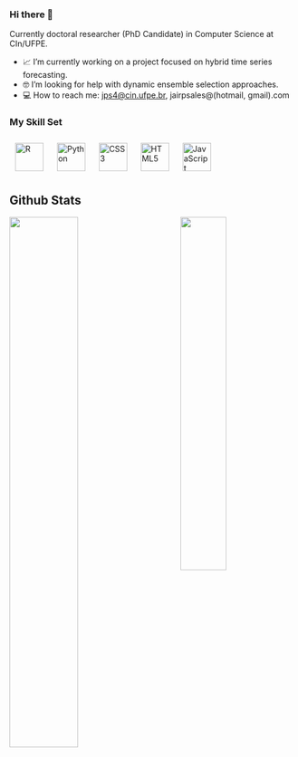 ### Hi there 👋
Currently doctoral researcher (PhD Candidate) in Computer Science at CIn/UFPE. 

- 📈 I’m currently working on a project focused on hybrid time series forecasting.
- 🤓 I’m looking for help with dynamic ensemble selection approaches.
- 💻 How to reach me: jps4@cin.ufpe.br, jairpsales@(hotmail, gmail).com

### My Skill Set
<div> 
<img style="margin: 10px" src="https://profilinator.rishav.dev/skills-assets/r.svg" alt="R" height="50" />
<img style="margin: 10px" src="https://profilinator.rishav.dev/skills-assets/python-original.svg" alt="Python" height="50" /> 
<img style="margin: 10px" src="https://profilinator.rishav.dev/skills-assets/css3-original-wordmark.svg" alt="CSS3" height="50" />  
<img style="margin: 10px" src="https://profilinator.rishav.dev/skills-assets/html5-original-wordmark.svg" alt="HTML5" height="50" />  
<img style="margin: 10px" src="https://profilinator.rishav.dev/skills-assets/javascript-original.svg" alt="JavaScript" height="50" />  
</div>
 
 </td><td valign="top" width="33%">


## Github Stats  
<img src="https://github-readme-stats.vercel.app/api?username=jairpaulino&show_icons=true&count_private=true&hide_border=true&theme=midnight-purple" align="left" width="49%" />  
<img src="https://github-readme-stats.vercel.app/api/top-langs/?username=jairpaulino&hide_border=true&layout=compact&theme=midnight-purple" align="right" width="40%" />

<!-- <div align="center">
<img src="https://komarev.com/ghpvc/?username=jairpaulino&&style=flat-square" align="center" />
</div>  
-->
  
<br/>  
<br/>

<!--
**jairpaulino/jairpaulino** is a ✨ _special_ ✨ repository because its `README.md` (this file) appears on your GitHub profile.
-->
